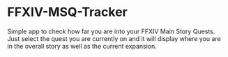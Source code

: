 # FFXIV-MSQ-Tracker
Simple app to check how far you are into your FFXIV Main Story Quests.
Just select the quest you are currently on and it will display where you are in the overall story as well as the current expansion.
